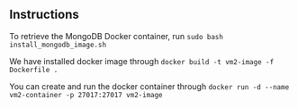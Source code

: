 ## Instructions

To retrieve the MongoDB Docker container, run `sudo bash install_mongodb_image.sh`

We have installed docker image through `docker build -t vm2-image -f Dockerfile .`

You can create and run the docker container through
`docker run -d --name vm2-container -p 27017:27017 vm2-image`
